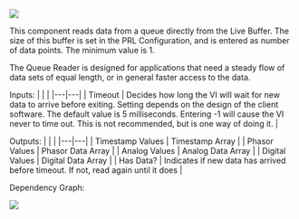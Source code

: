 ﻿
![](https://lh3.googleusercontent.com/kIZXQgwHF2dZMXhd4SGGVWUZkj0e7fcXMUx0mqE-GyRYcE8YcWNgPm2pNGfH497isRaf5xAopE39TFW6XsBpaxJDF_ORBDukVdmp51pn8GMDENAF9mfX8ELspRcpLgWENT7C7-2n)

This component reads data from a queue directly from the Live Buffer. The size of this buffer is set in the PRL Configuration, and is entered as number of data points. The minimum value is 1.

  

The Queue Reader is designed for applications that need a steady flow of data sets of equal length, or in general faster access to the data.

Inputs:
|  |  |
|---|---|
| Timeout | Decides how long the VI will wait for new data to arrive before exiting. Setting depends on the design of the client software. The default value is 5 milliseconds. Entering -1 will cause the VI never to time out. This is not recommended, but is one way of doing it. |


Outputs:
|  |  |
|---|---|
| Timestamp Values | Timestamp Array |
| Phasor Values | Phasor Data Array |
| Analog Values | Analog Data Array |
| Digital Values | Digital Data Array |
| Has Data? | Indicates if new data has arrived before timeout. If not, read again until it does |


Dependency Graph:

![](https://lh3.googleusercontent.com/GvtdtpSfM09Eq9JZgDS4xS9ZZy13NUw89xfl7WWnS4iZVHmPj8wr20OtPsHo2yVxXvkGukCyLIE_bw1ZaKzLOoE2SiK9spxB2OeuyEf_YaA-ua3UM_DBGbUCTlG7K4Cslu9jbP8Y)
